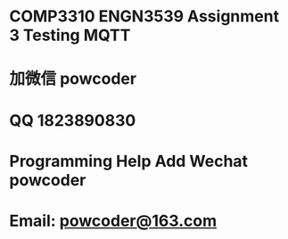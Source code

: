 # COMP3310 ENGN3539 Assignment 3 Testing MQTT
# 加微信 powcoder

# QQ 1823890830

# Programming Help Add Wechat powcoder

# Email: powcoder@163.com

